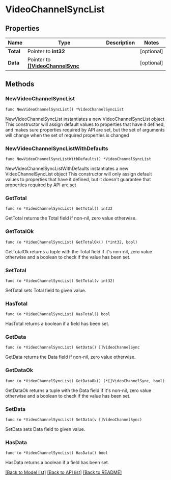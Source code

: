 # VideoChannelSyncList

## Properties

Name | Type | Description | Notes
------------ | ------------- | ------------- | -------------
**Total** | Pointer to **int32** |  | [optional] 
**Data** | Pointer to [**[]VideoChannelSync**](VideoChannelSync.md) |  | [optional] 

## Methods

### NewVideoChannelSyncList

`func NewVideoChannelSyncList() *VideoChannelSyncList`

NewVideoChannelSyncList instantiates a new VideoChannelSyncList object
This constructor will assign default values to properties that have it defined,
and makes sure properties required by API are set, but the set of arguments
will change when the set of required properties is changed

### NewVideoChannelSyncListWithDefaults

`func NewVideoChannelSyncListWithDefaults() *VideoChannelSyncList`

NewVideoChannelSyncListWithDefaults instantiates a new VideoChannelSyncList object
This constructor will only assign default values to properties that have it defined,
but it doesn't guarantee that properties required by API are set

### GetTotal

`func (o *VideoChannelSyncList) GetTotal() int32`

GetTotal returns the Total field if non-nil, zero value otherwise.

### GetTotalOk

`func (o *VideoChannelSyncList) GetTotalOk() (*int32, bool)`

GetTotalOk returns a tuple with the Total field if it's non-nil, zero value otherwise
and a boolean to check if the value has been set.

### SetTotal

`func (o *VideoChannelSyncList) SetTotal(v int32)`

SetTotal sets Total field to given value.

### HasTotal

`func (o *VideoChannelSyncList) HasTotal() bool`

HasTotal returns a boolean if a field has been set.

### GetData

`func (o *VideoChannelSyncList) GetData() []VideoChannelSync`

GetData returns the Data field if non-nil, zero value otherwise.

### GetDataOk

`func (o *VideoChannelSyncList) GetDataOk() (*[]VideoChannelSync, bool)`

GetDataOk returns a tuple with the Data field if it's non-nil, zero value otherwise
and a boolean to check if the value has been set.

### SetData

`func (o *VideoChannelSyncList) SetData(v []VideoChannelSync)`

SetData sets Data field to given value.

### HasData

`func (o *VideoChannelSyncList) HasData() bool`

HasData returns a boolean if a field has been set.


[[Back to Model list]](../README.md#documentation-for-models) [[Back to API list]](../README.md#documentation-for-api-endpoints) [[Back to README]](../README.md)


